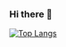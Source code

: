 ### Hi there 👋

[![Top Langs](https://github-readme-stats.vercel.app/api/top-langs/?username=guilhermedfs&layout=compact)](https://github.com/anuraghazra/github-readme-stats)

<!--
**guilhermedfs/guilhermedfs** is a ✨ _special_ ✨ repository because its `README.md` (this file) appears on your GitHub profile.

Here are some ideas to get you started:

- 🔭 I’m currently working on ...
- 🌱 I’m currently learning ...
- 👯 I’m looking to collaborate on ...
- 🤔 I’m looking for help with ...
- 💬 Ask me about ...
- 📫 How to reach me: ...
- 😄 Pronouns: ...
- ⚡ Fun fact: ...
-->
